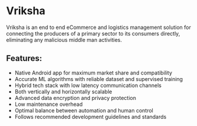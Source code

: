 # Vriksha

Vriksha is an end to end eCommerce and logistics management solution for connecting the producers of a primary sector to its consumers directly, eliminating any malicious middle man activities. 

## Features: 
* Native Android app for maximum market share and compatibility
* Accurate ML algorithms with reliable dataset and supervised training
*	Hybrid tech stack with low latency communication channels
*	Both vertically and horizontally scalable
* Advanced data encryption and privacy protection
*	Low maintenance overhead
*	Optimal balance between automation and human control
*	Follows recommended development guidelines and standards
